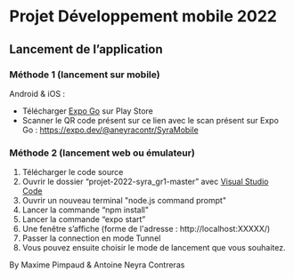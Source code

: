 ﻿# Projet Développement mobile 2022

## Lancement de l’application

### Méthode 1 (lancement sur mobile)

Android & iOS :
- Télécharger [Expo Go](https://expo.dev/expo-go) sur Play Store
- Scanner le QR code présent sur ce lien avec le scan présent sur Expo Go : https://expo.dev/@aneyracontr/SyraMobile

### Méthode 2 (lancement web ou émulateur)

1. Télécharger le code source
2. Ouvrir le dossier “projet-2022-syra_gr1-master” avec [Visual Studio Code](https://code.visualstudio.com/Download)
3. Ouvrir un nouveau terminal "node.js command prompt"
4. Lancer la commande “npm install"
5. Lancer la commande “expo start”
6. Une fenêtre s’affiche (forme de l'adresse : http://localhost:XXXXX/)
7. Passer la connection en mode Tunnel
8. Vous pouvez ensuite choisir le mode de lancement que vous souhaitez.



By Maxime Pimpaud & Antoine Neyra Contreras
